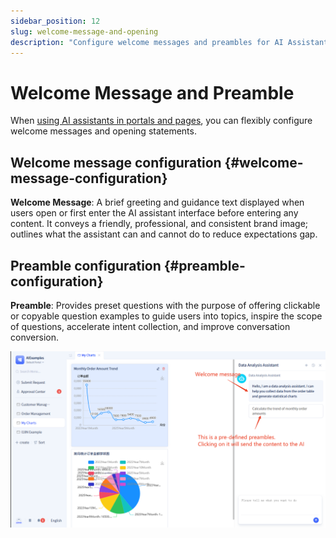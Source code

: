 ```yaml
---
sidebar_position: 12
slug: welcome-message-and-opening
description: "Configure welcome messages and preambles for AI Assistant. Set greetings and preset questions to guide user interactions."
---
```


# Welcome Message and Preamble

When [using AI assistants in portals and pages](../using-ai-in-portals-and-pages), you can flexibly configure welcome messages and opening statements.

## Welcome message configuration {#welcome-message-configuration}

**Welcome Message**: A brief greeting and guidance text displayed when users open or first enter the AI assistant interface before entering any content. It conveys a friendly, professional, and consistent brand image; outlines what the assistant can and cannot do to reduce expectations gap.

## Preamble configuration {#preamble-configuration}

**Preamble**: Provides preset questions with the purpose of offering clickable or copyable question examples to guide users into topics, inspire the scope of questions, accelerate intent collection, and improve conversation conversion.

![AI Assistant - Welcome Message](./img/assistant/assistant-welcome.png)

